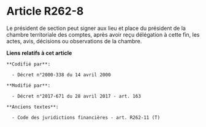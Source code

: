 # Article R262-8

Le président de section peut signer aux lieu et place du président de la chambre territoriale des comptes, après avoir reçu
délégation à cette fin, les actes, avis, décisions ou observations de la chambre.

**Liens relatifs à cet article**

	**Codifié par**:

	  - Décret n°2000-338 du 14 avril 2000

	**Modifié par**:

	  - Décret n°2017-671 du 28 avril 2017 - art. 163

	**Anciens textes**:

	  - Code des juridictions financières - art. R262-11 (T)
